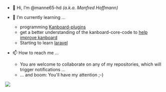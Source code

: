 - 👋 Hi, I’m @manne65-hd _(a.k.a. Manfred Hoffmann)_

- 🌱 I’m currently learning ...
  - programming [Kanboard-plugins](https://kanboard.org/plugins.html)
  - get a better understanding of the kanboard-core-code to [help improve kanboard](https://github.com/kanboard/kanboard/pulls?q=is%3Apr+author%3Amanne65-hd)
  - Starting to learn [laravel](https://laravel.com/)

- 📫 How to reach me ...
  - You are welcome to collaborate on any of my repositories, which will trigger notifications ...
  - ... and boom: You'll have my attention ;-)

![](https://github-readme-stats.vercel.app/api?username=manne65-hd&show_icons=true&theme=vue-dark)
<!---
manne65-hd/manne65-hd is a ✨ special ✨ repository because its `README.md` (this file) appears on your GitHub profile.
You can click the Preview link to take a look at your changes.
--->
